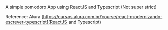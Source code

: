 A simple pomodoro App using ReactJS and Typescript (Not super strict)

Reference: Alura [https://cursos.alura.com.br/course/react-modernizando-escrever-typescript](ReactJS and Typescript)

